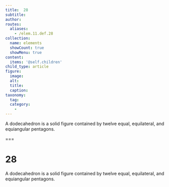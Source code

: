 ```yaml
---
title:  28
subtitle: 
author:
routes:
  aliases:
    - /elem.11.def.28
collection:
  name: elements
  showCount: true
  showMenu: true
content:
  items: '@self.children'
child_type: article
figure:
  image:
  alt:
  title:
  caption:
taxonomy:
  tag:
  category:
    - 
---
```


<p>A <hi rend="bold">dodecahedron</hi> is a solid figure contained by twelve equal, equilateral, and equiangular pentagons.</p>

===

<h1>28</h1>
<p>A <span class="bold">dodecahedron</span> is a solid figure contained by twelve equal, equilateral, and equiangular pentagons.</p>

